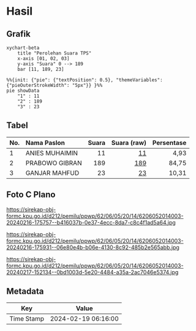 # Hasil

## Grafik

```mermaid
xychart-beta
    title "Perolehan Suara TPS"
    x-axis [01, 02, 03]
    y-axis "Suara" 0 --> 189
    bar [11, 189, 23]
```

```mermaid
%%{init: {"pie": {"textPosition": 0.5}, "themeVariables": {"pieOuterStrokeWidth": "5px"}} }%%
pie showData
    "1" : 11
    "2" : 189
    "3" : 23
```

## Tabel

| No. | Nama Paslon    | Suara | Suara (raw) | Persentase |
|:--- |:-------------- | -----:| -----------:| ----------:|
| 1   | ANIES MUHAIMIN | 11    | [11][p-1]   | 4,93       |
| 2   | PRABOWO GIBRAN | 189   | [189][p-2]  | 84,75      |
| 3   | GANJAR MAHFUD  | 23    | [23][p-3]   | 10,31      |


[p-1]: https://github.com/gigit-pemilu/pemilu-2024-62-kalimantan-tengah/blob/main/pilpres/hitung-suara/sub/62-kalimantan-tengah/sub/06-katingan/sub/05-katingan-tengah/sub/2014-tumbang-marak/sub/003-tps/sub/paslon-1.txt
[p-2]: https://github.com/gigit-pemilu/pemilu-2024-62-kalimantan-tengah/blob/main/pilpres/hitung-suara/sub/62-kalimantan-tengah/sub/06-katingan/sub/05-katingan-tengah/sub/2014-tumbang-marak/sub/003-tps/sub/paslon-2.txt
[p-3]: https://github.com/gigit-pemilu/pemilu-2024-62-kalimantan-tengah/blob/main/pilpres/hitung-suara/sub/62-kalimantan-tengah/sub/06-katingan/sub/05-katingan-tengah/sub/2014-tumbang-marak/sub/003-tps/sub/paslon-3.txt

## Foto C Plano

https://sirekap-obj-formc.kpu.go.id/d212/pemilu/ppwp/62/06/05/20/14/6206052014003-20240216-175757--b416037b-0e37-4ecc-8da7-c8c4f1ad5a64.jpg

https://sirekap-obj-formc.kpu.go.id/d212/pemilu/ppwp/62/06/05/20/14/6206052014003-20240216-175931--06e80e4b-b06e-4130-8c92-485b2e565abb.jpg

https://sirekap-obj-formc.kpu.go.id/d212/pemilu/ppwp/62/06/05/20/14/6206052014003-20240217-152134--0bd1003d-5e20-4484-a35a-2ac7046e5374.jpg


## Metadata

| Key        | Value               |
| ---------- | ------------------- |
| Time Stamp | 2024-02-19 06:16:00 |



